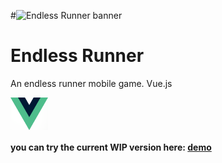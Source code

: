 #![Endless Runner banner](https://github.com/konstantinsteinmiller/endless-runner/blob/master/src/assets/documentation/endless-runner_banner_1331x430.jpg)

# Endless Runner

An endless runner mobile game.
Vue.js
<div style="display: flex; justify-items: center;">
    <img src="https://github.com/konstantinsteinmiller/endless-runner/blob/master/public/images/vue-logo.png" alt="vue-logo" width="60" />
</div>


#### you can try the current WIP version here: [demo](https://konstantinsteinmiller.github.io/endless-runner)